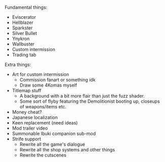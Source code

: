 Fundamental things:
 - Eviscerator
 - Hellblazer
 - Sparkster
 - Silver Bullet
 - Ynykron
 - Wallbuster
 - Custom intermission
 - Trading tab

Extra things:
 - Art for custom intermission
   - Commission fanart or something idk
   - Draw some 4Komas myself
 - Titlemap stuff
   - A background with a bit more flair than just the fuzz shader.
   - Some sort of flyby featuring the Demolitionist booting up, closeups of
     weapons/items etc.
 - Money cheat?
 - Japanese localization
 - Keen replacement (need ideas)
 - Mod trailer video
 - Summonable Ibuki companion sub-mod
 - Strife support
   - Rewrite all the game's dialogue
   - Rewrite all the shop systems and other things
   - Rewrite the cutscenes
